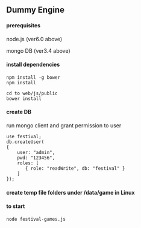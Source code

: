## Dummy Engine

#### prerequisites

node.js (ver6.0 above)

mongo DB (ver3.4 above)

#### install dependencies

    npm install -g bower
    npm install
    
    cd to web/js/public
    bower install

#### create DB

run mongo client and grant permission to user

    use festival;
    db.createUser(
    {
        user: "admin",
        pwd: "123456",
        roles: [
           { role: "readWrite", db: "festival" }
        ]
    });

#### create temp file folders under /data/game in Linux

#### to start

    node festival-games.js


